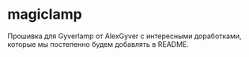 # magiclamp
Прошивка для Gyverlamp от AlexGyver с интересными доработками, которые мы постепенно будем добавлять в README.
